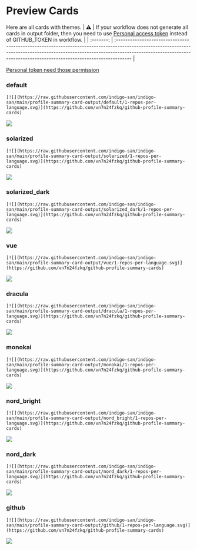 
# Preview Cards

Here are all cards with themes.
| :warning: | If your workflow does not generate all cards in output folder, then you need to use [Personal access token](https://docs.github.com/en/actions/configuring-and-managing-workflows/creating-and-storing-encrypted-secrets) instead of GITHUB_TOKEN in workflow. |
| :-------: | :------------------------------------------------------------------------------------------------------------------------------------------------------------------------------------------------------------------------------------------------ |

[Personal token need those permission](https://github.com/vn7n24fzkq/github-profile-summary-cards/wiki/Personal-access-token-permissions)


### default


```
[![](https://raw.githubusercontent.com/indigo-san/indigo-san/main/profile-summary-card-output/default/1-repos-per-language.svg)](https://github.com/vn7n24fzkq/github-profile-summary-cards)
```
![](https://raw.githubusercontent.com/indigo-san/indigo-san/main/profile-summary-card-output/default/1-repos-per-language.svg)


### solarized


```
[![](https://raw.githubusercontent.com/indigo-san/indigo-san/main/profile-summary-card-output/solarized/1-repos-per-language.svg)](https://github.com/vn7n24fzkq/github-profile-summary-cards)
```
![](https://raw.githubusercontent.com/indigo-san/indigo-san/main/profile-summary-card-output/solarized/1-repos-per-language.svg)


### solarized_dark


```
[![](https://raw.githubusercontent.com/indigo-san/indigo-san/main/profile-summary-card-output/solarized_dark/1-repos-per-language.svg)](https://github.com/vn7n24fzkq/github-profile-summary-cards)
```
![](https://raw.githubusercontent.com/indigo-san/indigo-san/main/profile-summary-card-output/solarized_dark/1-repos-per-language.svg)


### vue


```
[![](https://raw.githubusercontent.com/indigo-san/indigo-san/main/profile-summary-card-output/vue/1-repos-per-language.svg)](https://github.com/vn7n24fzkq/github-profile-summary-cards)
```
![](https://raw.githubusercontent.com/indigo-san/indigo-san/main/profile-summary-card-output/vue/1-repos-per-language.svg)


### dracula


```
[![](https://raw.githubusercontent.com/indigo-san/indigo-san/main/profile-summary-card-output/dracula/1-repos-per-language.svg)](https://github.com/vn7n24fzkq/github-profile-summary-cards)
```
![](https://raw.githubusercontent.com/indigo-san/indigo-san/main/profile-summary-card-output/dracula/1-repos-per-language.svg)


### monokai


```
[![](https://raw.githubusercontent.com/indigo-san/indigo-san/main/profile-summary-card-output/monokai/1-repos-per-language.svg)](https://github.com/vn7n24fzkq/github-profile-summary-cards)
```
![](https://raw.githubusercontent.com/indigo-san/indigo-san/main/profile-summary-card-output/monokai/1-repos-per-language.svg)


### nord_bright


```
[![](https://raw.githubusercontent.com/indigo-san/indigo-san/main/profile-summary-card-output/nord_bright/1-repos-per-language.svg)](https://github.com/vn7n24fzkq/github-profile-summary-cards)
```
![](https://raw.githubusercontent.com/indigo-san/indigo-san/main/profile-summary-card-output/nord_bright/1-repos-per-language.svg)


### nord_dark


```
[![](https://raw.githubusercontent.com/indigo-san/indigo-san/main/profile-summary-card-output/nord_dark/1-repos-per-language.svg)](https://github.com/vn7n24fzkq/github-profile-summary-cards)
```
![](https://raw.githubusercontent.com/indigo-san/indigo-san/main/profile-summary-card-output/nord_dark/1-repos-per-language.svg)


### github


```
[![](https://raw.githubusercontent.com/indigo-san/indigo-san/main/profile-summary-card-output/github/1-repos-per-language.svg)](https://github.com/vn7n24fzkq/github-profile-summary-cards)
```
![](https://raw.githubusercontent.com/indigo-san/indigo-san/main/profile-summary-card-output/github/1-repos-per-language.svg)

